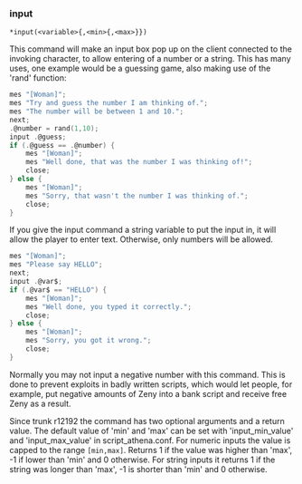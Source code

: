 ### input
```
*input(<variable>{,<min>{,<max>}})
```

This command will make an input box pop up on the client connected to the
invoking character, to allow entering of a number or a string. This has many
uses, one example would be a guessing game, also making use of the 'rand'
function:

```c
mes "[Woman]";
mes "Try and guess the number I am thinking of.";
mes "The number will be between 1 and 10.";
next;
.@number = rand(1,10);
input .@guess;
if (.@guess == .@number) {
	mes "[Woman]";
	mes "Well done, that was the number I was thinking of!";
	close;
} else {
	mes "[Woman]";
	mes "Sorry, that wasn't the number I was thinking of.";
	close;
}
```

If you give the input command a string variable to put the input in, it will
allow the player to enter text. Otherwise, only numbers will be allowed.

```c
mes "[Woman]";
mes "Please say HELLO";
next;
input .@var$;
if (.@var$ == "HELLO") {
	mes "[Woman]";
	mes "Well done, you typed it correctly.";
	close;
} else {
	mes "[Woman]";
	mes "Sorry, you got it wrong.";
	close;
}
```

Normally you may not input a negative number with this command.
This is done to prevent exploits in badly written scripts, which would
let people, for example, put negative amounts of Zeny into a bank script and
receive free Zeny as a result.

Since trunk r12192 the command has two optional arguments and a return value.
The default value of 'min' and 'max' can be set with 'input_min_value' and
'input_max_value' in script_athena.conf.
For numeric inputs the value is capped to the range `[min,max]`. Returns 1 if
the value was higher than 'max', -1 if lower than 'min' and 0 otherwise.
For string inputs it returns 1 if the string was longer than 'max', -1 is
shorter than 'min' and 0 otherwise.
